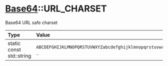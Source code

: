# [Base64](Base64.md)::URL_CHARSET

Base64 URL safe charset

|Type                      |Value                                                              |
|:-------------------------|:------------------------------------------------------------------|
| static const std::string |`ABCDEFGHIJKLMNOPQRSTUVWXYZabcdefghijklmnopqrstuvwxyz0123456789-_` |